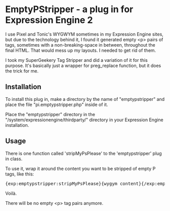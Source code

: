 # EmptyPStripper - a plug in for Expression Engine 2

I use Pixel and Tonic's WYGWYM sometimes in my Expression Engine sites, but due to the technology behind it, I found it generated empty &lt;p&gt; pairs of tags, sometimes with a non-breaking-space in between, throughout the final HTML. That would mess up my layouts. I needed to get rid of them. 

I took my SuperGeekery Tag Stripper and did a variation of it for this purpose. It's basically just a wrapper for preg_replace function, but it does the trick for me.

## Installation

To install this plug in, make a directory by the name of "emptypstripper" and place the file "pi.emptypstripper.php" inside of it. 

Place the "emptypstripper" directory in the "/system/expressionengine/thirdparty/" directory in your Expression Engine installation.

## Usage

There is one function called 'stripMyPsPlease' to the 'emptypstripper' plug in class. 

To use it, wrap it around the content you want to be stripped of empty P tags, like this:

<pre>
{exp:emptypstripper:stripMyPsPlease}{wygym_content}{/exp:emptypstripper:stripMyPsPlease}
</pre>

Voilà. 

There will be no empty &lt;p&gt; tag pairs anymore.